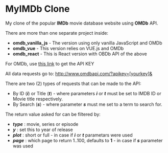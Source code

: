# MyIMDb Clone

My clone of the popular **IMDb** movie database website using **OMDb** API.

There are more than one separate project inside:

- **omdb_vanilla_js** - The version using only vanilla JavaScript and OMDb
- **omdb_vue** - This version relies on VUE.js and OMDb
- **omdb_react** - This is React version with OBDb API of the above



For OMDb, use [this link](http://www.omdbapi.com/apikey.aspx?__EVENTTARGET=freeAcct&__EVENTARGUMENT=&__LASTFOCUS=&__VIEWSTATE=%2FwEPDwUKLTIwNDY4MTIzNQ9kFgYCAQ9kFgICBw8WAh4HVmlzaWJsZWhkAgIPFgIfAGhkAgMPFgIfAGhkGAEFHl9fQ29udHJvbHNSZXF1aXJlUG9zdEJhY2tLZXlfXxYDBQtwYXRyZW9uQWNjdAUIZnJlZUFjY3QFCGZyZWVBY2N0x0euvR%2FzVv1jLU3mGetH4R3kWtYKWACCaYcfoP1IY8g%3D&__VIEWSTATEGENERATOR=5E550F58&__EVENTVALIDATION=%2FwEdAAU5GG7XylwYou%2BzznFv7FbZmSzhXfnlWWVdWIamVouVTzfZJuQDpLVS6HZFWq5fYpioiDjxFjSdCQfbG0SWduXFd8BcWGH1ot0k0SO7CfuulN6vYN8IikxxqwtGWTciOwQ4e4xie4N992dlfbpyqd1D&at=freeAcct&Email=) to get the API KEY

All data requests go to:
http://www.omdbapi.com/?apikey=[yourkey]&

There are two (2) types of requests that can be made to the API:

- By ID (__*i*__) or Title (__*t*__) - where parameters __*i*__ or __*t*__ must be set to IMDB ID or Movie title respectively.
- By Search (__*s*__) - where parameter __*s*__ must me set to a term to search for.

The return value asked for can be filtered by:

- __*type*__ : movie, series or episode
- __*y*__ : set this to year of release
- __*plot*__ : short or full - in case if __*i*__ or __*t*__ parametars were used
- __*page*__ : which page to return 1..100, defaults to **1** - in case if __*s*__ parameter was used